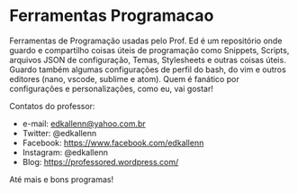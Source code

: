 # Ferramentas Programacao
Ferramentas de Programação usadas pelo Prof. Ed é um repositório onde guardo e compartilho coisas úteis de programação como Snippets, Scripts, arquivos JSON de configuração, Temas, Stylesheets e outras coisas úteis.
Guardo também algumas configurações de perfil do bash, do vim e outros editores (nano, vscode, sublime e atom).
Quem é fanático por configurações e personalizações, como eu, vai gostar!

Contatos do professor: 
- e-mail: edkallenn@yahoo.com.br
- Twitter: @edkallenn
- Facebook: https://www.facebook.com/edkallenn
- Instagram: @edkallenn
- Blog: https://professored.wordpress.com/

Até mais e bons programas!
